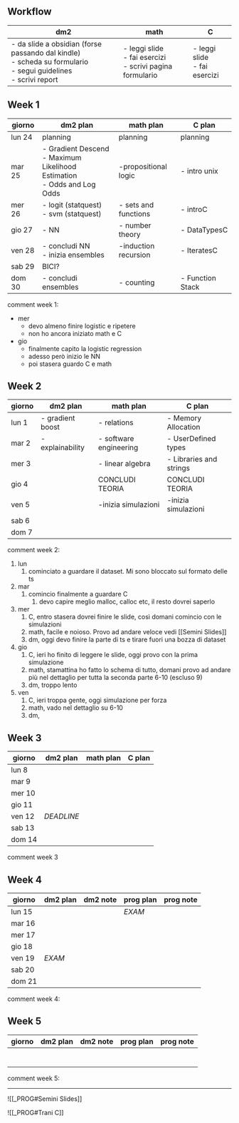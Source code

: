 ## Workflow

| dm2                                                                                                                  | math                                                              | C                               |
| -------------------------------------------------------------------------------------------------------------------- | ----------------------------------------------------------------- | ------------------------------- |
| - da slide a obsidian (forse passando dal kindle)<br>- scheda su formulario<br>- segui guidelines<br>- scrivi report | - leggi slide<br>- fai esercizi<br>- scrivi pagina formulario<br> | - leggi slide<br>- fai esercizi |


## Week 1

| giorno | dm2 plan                                                                     | math plan            | C plan           |
| ------ | ---------------------------------------------------------------------------- | -------------------- | ---------------- |
| lun 24 | planning                                                                     | planning             | planning         |
| mar 25 | - Gradient Descend<br>- Maximum Likelihood Estimation<br>- Odds and Log Odds | -propositional logic | - intro unix     |
| mer 26 | - logit (statquest)<br>- svm (statquest)                                     | - sets and functions | - introC         |
| gio 27 | - NN                                                                         | - number theory      | - DataTypesC     |
| ven 28 | - concludi NN<br>- inizia ensembles                                          | -induction recursion | - IteratesC      |
| sab 29 | BICI?                                                                        |                      |                  |
| dom 30 | - concludi ensembles                                                         | - counting           | - Function Stack |
comment week 1:
- mer
	- devo almeno finire logistic e ripetere
	- non ho ancora iniziato math e C
- gio
	- finalmente capito la logistic regression
	- adesso però inizio le NN
	- poi stasera guardo C e math


## Week 2

| giorno | dm2 plan         | math plan              | C plan                  |
| ------ | ---------------- | ---------------------- | ----------------------- |
| lun 1  | - gradient boost | - relations            | - Memory Allocation     |
| mar 2  | - explainability | - software engineering | - UserDefined types     |
| mer 3  |                  | - linear algebra       | - Libraries and strings |
| gio 4  | <br>             | CONCLUDI TEORIA        | CONCLUDI TEORIA         |
| ven 5  |                  | -inizia simulazioni    | -inizia simulazioni     |
| sab 6  |                  |                        |                         |
| dom 7  |                  |                        |                         |
comment week 2:
1. lun
	1. cominciato a guardare il dataset. Mi sono bloccato sul formato delle ts
2. mar
	1. comincio finalmente a guardare C
		1. devo capire meglio malloc, calloc etc, il resto dovrei saperlo
3. mer
	1. C, entro stasera dovrei finire le slide, così domani comincio con le simulazioni
	2. math, facile e noioso. Provo ad andare veloce vedi [[Semini Slides]]
	3. dm, oggi devo finire la parte di ts e tirare fuori una bozza di dataset
4. gio
	1. C, ieri ho finito di leggere le slide, oggi provo con la prima simulazione
	2. math, stamattina ho fatto lo schema di tutto, domani provo ad andare più nel dettaglio per tutta la seconda parte 6-10 (escluso 9)
	3. dm, troppo lento
5. ven
	1. C, ieri troppa gente, oggi simulazione per forza
	2. math, vado nel dettaglio su 6-10
	3. dm, 

## Week 3

| giorno | dm2 plan   | math plan | C plan |
| ------ | ---------- | --------- | ------ |
| lun 8  |            |           |        |
| mar 9  |            |           |        |
| mer 10 |            |           |        |
| gio 11 |            |           |        |
| ven 12 | *DEADLINE* |           |        |
| sab 13 |            |           |        |
| dom 14 |            |           |        |
comment week 3

## Week 4

| giorno | dm2 plan | dm2 note | prog plan | prog note |
| ------ | -------- | -------- | --------- | --------- |
| lun 15 |          |          | *EXAM*    |           |
| mar 16 |          |          |           |           |
| mer 17 |          |          |           |           |
| gio 18 |          |          |           |           |
| ven 19 | *EXAM*   |          |           |           |
| sab 20 |          |          |           |           |
| dom 21 |          |          |           |           |
comment week 4:

## Week 5

| giorno | dm2 plan | dm2 note | prog plan | prog note |
| ------ | -------- | -------- | --------- | --------- |
|        |          |          |           |           |
|        |          |          |           |           |
|        |          |          |           |           |
|        |          |          |           |           |
|        |          |          |           |           |
|        |          |          |           |           |
|        |          |          |           |           |
comment week 5:


---


![[_PROG#Semini Slides]]

![[_PROG#Trani C]]